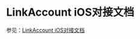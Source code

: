 # LinkAccount iOS对接文档
参见：[LinkAccount iOS对接文档](https://pagedoc.lkme.cc/linkaccount/linkaccount-integrated-document/ios-sdk.html)


